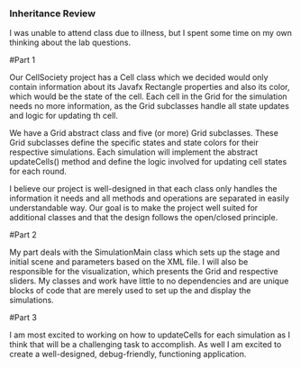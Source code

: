 ### Inheritance Review

I was unable to attend class due to illness, but I spent some time on my own thinking about the lab questions. 

#Part 1

Our CellSociety project has a Cell class which we decided would only contain information about its Javafx Rectangle
properties and also its color, which would be the state of the cell. Each cell in the Grid for the simulation needs
no more information, as the Grid subclasses handle all state updates and logic for updating th cell.

We have a Grid abstract class and five (or more) Grid subclasses. These Grid subclasses define the specific states and
state colors for their respective simulations. Each simulation will implement the abstract updateCells() method and
define the logic involved for updating cell states for each round.

I believe our project is well-designed in that each class only handles the information it needs and all methods and
operations are separated in easily understandable way. Our goal is to make the project well suited for additional
classes and that the design follows the open/closed principle.

#Part 2

My part deals with the SimulationMain class which sets up the stage and initial scene and parameters based on the XML
file. I will also be responsible for the visualization, which presents the Grid and respective sliders. My classes and
work have little to no dependencies and are unique blocks of code that are merely used to set up the and display the
simulations.

#Part 3

I am most excited to working on how to updateCells for each simulation as I think that will be a challenging task to
accomplish. As well I am excited to create a well-designed, debug-friendly, functioning application.

